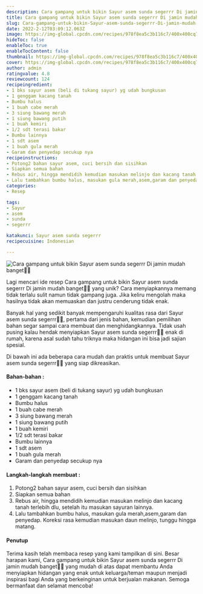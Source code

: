 ```yaml
---
description: Cara gampang untuk bikin Sayur asem sunda segerrr Di jamin mudah banget"
title: Cara gampang untuk bikin Sayur asem sunda segerrr Di jamin mudah banget
slug: Cara-gampang-untuk-bikin-Sayur-asem-sunda-segerrr-Di-jamin-mudah-banget
date: 2022-2-12T03:09:12.063Z
image: https://img-global.cpcdn.com/recipes/978f8ea5c3b116c7/400x400cq70/photo.jpg
hideToc: false
enableToc: true
enableTocContent: false
thumbnail: https://img-global.cpcdn.com/recipes/978f8ea5c3b116c7/400x400cq70/photo.jpg
cover: https://img-global.cpcdn.com/recipes/978f8ea5c3b116c7/400x400cq70/photo.jpg
author: admin
ratingvalue: 4.8
reviewcount: 124
recipeingredient:
- 1 bks sayur asem (beli di tukang sayur) yg udah bungkusan
- 1 genggam kacang tanah
- Bumbu halus
- 1 buah cabe merah
- 3 siung bawang merah
- 1 siung bawang putih
- 1 buah kemiri
- 1/2 sdt terasi bakar
- Bumbu lainnya
- 1 sdt asem
- 1 buah gula merah
- Garam dan penyedap secukup nya
recipeinstructions:
- Potong2 bahan sayur asem, cuci bersih dan sisihkan
- Siapkan semua bahan
- Rebus air, hingga mendidih kemudian masukan melinjo dan kacang tanah terlebih dlu, setelah itu masukan sayuran lainnya.
- Lalu tambahkan bumbu halus, masukan gula merah,asem,garam dan penyedap. Koreksi rasa kemudian masukan daun melinjo, tunggu hingga matang.
categories:
- Resep

tags:
- Sayur
- asem
- sunda
- segerrr

katakunci: Sayur asem sunda segerrr
recipecuisine: Indonesian

---
```


![Cara gampang untuk bikin Sayur asem sunda segerrr Di jamin mudah banget👩‍🍳](https://img-global.cpcdn.com/recipes/978f8ea5c3b116c7/400x400cq70/photo.jpg)

Lagi mencari ide resep Cara gampang untuk bikin Sayur asem sunda segerrr Di jamin mudah banget👩‍🍳 yang unik? Cara menyiapkannya memang tidak terlalu sulit namun tidak gampang juga. Jika keliru mengolah maka hasilnya tidak akan memuaskan dan justru cenderung tidak enak.

Banyak hal yang sedikit banyak mempengaruhi kualitas rasa dari Sayur asem sunda segerrr👩‍🍳, pertama dari jenis bahan, kemudian pemilihan bahan segar sampai cara membuat dan menghidangkannya. Tidak usah pusing kalau hendak menyiapkan Sayur asem sunda segerrr👩‍🍳 enak di rumah, karena asal sudah tahu triknya maka hidangan ini bisa jadi sajian spesial.

Di bawah ini ada beberapa cara mudah dan praktis untuk membuat Sayur asem sunda segerrr👩‍🍳 yang siap dikreasikan.

<!--inarticleads1-->

#### Bahan-bahan :

- 1 bks sayur asem (beli di tukang sayur) yg udah bungkusan
- 1 genggam kacang tanah
- Bumbu halus
- 1 buah cabe merah
- 3 siung bawang merah
- 1 siung bawang putih
- 1 buah kemiri
- 1/2 sdt terasi bakar
- Bumbu lainnya
- 1 sdt asem
- 1 buah gula merah
- Garam dan penyedap secukup nya

<!--inarticleads2-->

#### Langkah-langkah membuat :

1. Potong2 bahan sayur asem, cuci bersih dan sisihkan
1. Siapkan semua bahan
1. Rebus air, hingga mendidih kemudian masukan melinjo dan kacang tanah terlebih dlu, setelah itu masukan sayuran lainnya.
1. Lalu tambahkan bumbu halus, masukan gula merah,asem,garam dan penyedap. Koreksi rasa kemudian masukan daun melinjo, tunggu hingga matang.

#### Penutup

Terima kasih telah membaca resep yang kami tampilkan di sini. Besar harapan kami, Cara gampang untuk bikin Sayur asem sunda segerrr Di jamin mudah banget👩‍🍳 yang mudah di atas dapat membantu Anda menyiapkan hidangan yang enak untuk keluarga/teman maupun menjadi inspirasi bagi Anda yang berkeinginan untuk berjualan makanan. Semoga bermanfaat dan selamat mencoba!